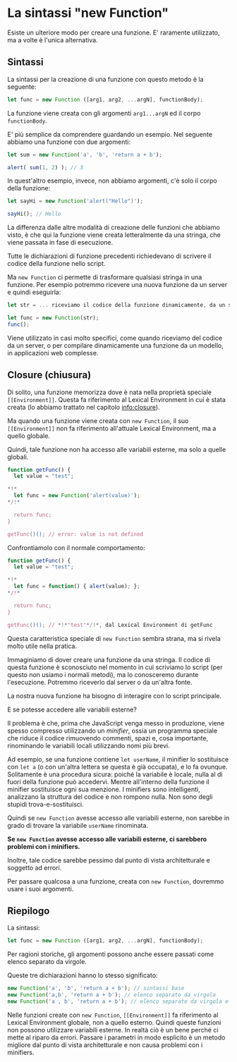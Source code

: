 
# La sintassi "new Function"

Esiste un ulteriore modo per creare una funzione. E' raramente utilizzato, ma a volte è l'unica alternativa.

## Sintassi

La sintassi per la creazione di una funzione con questo metodo è la seguente:

```js
let func = new Function ([arg1, arg2, ...argN], functionBody);
```

La funzione viene creata con gli argomenti `arg1...argN` ed il corpo `functionBody`.

E' più semplice da comprendere guardando un esempio. Nel seguente abbiamo una funzione con due argomenti:

```js run
let sum = new Function('a', 'b', 'return a + b');

alert( sum(1, 2) ); // 3
```

In quest'altro esempio, invece, non abbiamo argomenti, c'è solo il corpo della funzione:

```js run
let sayHi = new Function('alert("Hello")');

sayHi(); // Hello
```

La differenza dalle altre modalità di creazione delle funzioni che abbiamo visto, è che  qui la funzione viene creata letteralmente da una stringa, che viene passata in fase di esecuzione.

Tutte le dichiarazioni di funzione precedenti richiedevano di scrivere il codice della funzione nello script.

Ma `new Function` ci permette di trasformare qualsiasi stringa in una funzione. Per esempio potremmo ricevere una nuova funzione da un server e quindi eseguirla:

```js
let str = ... riceviamo il codice della funzione dinamicamente, da un server ...

let func = new Function(str);
func();
```

Viene utilizzato in casi molto specifici, come quando riceviamo del codice da un server, o per compilare dinamicamente una funzione da un modello, in applicazioni web complesse.

## Closure (chiusura)

Di solito, una funzione memorizza dove è nata nella proprietà speciale `[[Environment]]`. Questa fa riferimento al Lexical Environment in cui è stata creata (lo abbiamo trattato nel capitolo <info:closure>).

Ma quando una funzione viene creata con `new Function`, il suo `[[Environment]]` non fa riferimento all'attuale Lexical Environment, ma a quello globale.

Quindi, tale funzione non ha accesso alle variabili esterne, ma solo a quelle globali.

```js run
function getFunc() {
  let value = "test";

*!*
  let func = new Function('alert(value)');
*/!*

  return func;
}

getFunc()(); // error: value is not defined
```

Confrontiamolo con il normale comportamento:

```js run
function getFunc() {
  let value = "test";

*!*
  let func = function() { alert(value); };
*/!*

  return func;
}

getFunc()(); // *!*"test"*/!*, dal Lexical Environment di getFunc
```

Questa caratteristica speciale di `new Function` sembra strana, ma si rivela molto utile nella pratica.

Immaginiamo di dover creare una funzione da una stringa. Il codice di questa funzione è sconosciuto nel momento in cui scriviamo lo script (per questo non usiamo i normali metodi), ma lo conosceremo durante l'esecuzione. Potremmo riceverlo dal server o da un'altra fonte.

La nostra nuova funzione ha bisogno di interagire con lo script principale.

E se potesse accedere alle variabili esterne?

Il problema è che, prima che JavaScript venga messo in produzione, viene spesso compresso utilizzando un *minifier*, ossia un programma speciale che riduce il codice rimuovendo commenti, spazi e, cosa importante, rinominando le variabili locali utilizzando nomi più brevi.

Ad esempio, se una funzione contiene `let userName`, il minifier lo sostituisce con `let a` (o con un'altra lettera se questa è già occupata), e lo fa ovunque. Solitamente è una procedura sicura: poiché la variabile è locale, nulla al di fuori della funzione può accedervi. Mentre all'interno della funzione il minifier sostituisce ogni sua menzione. I minifiers sono intelligenti, analizzano la struttura del codice e non rompono nulla. Non sono degli stupidi trova-e-sostituisci.

Quindi se `new Function` avesse accesso alle variabili esterne, non sarebbe in grado di trovare la variabile `userName` rinominata.

**Se `new Function` avesse accesso alle variabili esterne, ci sarebbero problemi con i minifiers.**

Inoltre, tale codice sarebbe pessimo dal punto di vista architetturale e soggetto ad errori.

Per passare qualcosa a una funzione, creata con `new Function`, dovremmo usare i suoi argomenti.

## Riepilogo

La sintassi:

```js
let func = new Function ([arg1, arg2, ...argN], functionBody);
```
Per ragioni storiche, gli argomenti possono anche essere passati come elenco separato da virgole.

Queste tre dichiarazioni hanno lo stesso significato:

```js
new Function('a', 'b', 'return a + b'); // sintassi base
new Function('a,b', 'return a + b'); // elenco separato da virgola
new Function('a , b', 'return a + b'); // elenco separato da virgola e spazio
```
Nelle funzioni create con `new Function`, `[[Environment]]` fa riferimento al Lexical Environment globale, non a quello esterno. Quindi queste funzioni non possono utilizzare variabili esterne. In realtà ciò è un bene perché ci mette al riparo da errori. Passare i parametri in modo esplicito è un metodo migliore dal punto di vista architetturale e non causa problemi con i minifiers.

